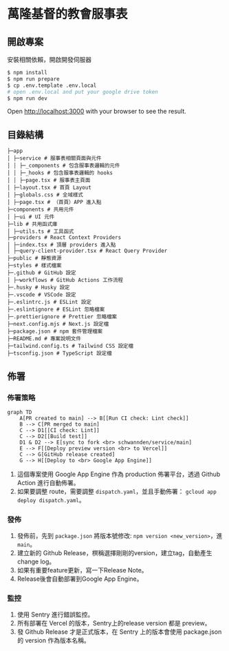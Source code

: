# 萬隆基督的教會服事表

## 開啟專案

安裝相關依賴，開啟開發伺服器

```bash
$ npm install
$ npm run prepare
$ cp .env.template .env.local
# open .env.local and put your google drive token
$ npm run dev
```

Open [http://localhost:3000](http://localhost:3000) with your browser to see the result.

## 目錄結構

```
├─app
│ ├─service # 服事表相關頁面與元件
│ │ ├─_components # 包含服事表邏輯的元件
│ │ ├─_hooks # 包含服事表邏輯的 hooks
│ │ ├─page.tsx # 服事表主頁面
│ ├─layout.tsx # 首頁 Layout
│ ├─globals.css # 全域樣式
│ ├─page.tsx # （首頁）APP 進入點
├─components # 共用元件
│ ├─ui # UI 元件
├─lib # 共用函式庫
│ ├─utils.ts # 工具函式
├─providers # React Context Providers
│ ├─index.tsx # 頂層 providers 進入點
│ ├─query-client-provider.tsx # React Query Provider
├─public # 靜態資源
├─styles # 樣式檔案
├─.github # GitHub 設定
│ ├─workflows # GitHub Actions 工作流程
├─.husky # Husky 設定
├─.vscode # VSCode 設定
├─.eslintrc.js # ESLint 設定
├─.eslintignore # ESLint 忽略檔案
├─.prettierignore # Prettier 忽略檔案
├─next.config.mjs # Next.js 設定檔
├─package.json # npm 套件管理檔案
├─README.md # 專案說明文件
├─tailwind.config.ts # Tailwind CSS 設定檔
├─tsconfig.json # TypeScript 設定檔
```

## 佈署

### 佈署策略

```mermaid
graph TD
    A[PR created to main] --> B[[Run CI check: Lint check]]
    B --> C[PR merged to main]
    C --> D1[[CI check: Lint]]
    C --> D2[[Build test]]
    D1 & D2 --> E[sync to fork <br> schwannden/service/main]
    E --> F[[Deploy preview version <br> to Vercel]]
    C --> G[GitHub release created]
    G --> H[[Deploy to <br> Google App Engine]]
```

1. 這個專案使用 Google App Engine 作為 production 佈署平台，透過 Github Action 進行自動佈署。
2. 如果要調整 route，需要調整 `dispatch.yaml`，並且手動佈署： `gcloud app deploy dispatch.yaml`。

### 發佈

1. 發佈前，先到 `package.json` 將版本號修改: `npm version <new_version>`，進`main`。
2. 建立新的 Github Release，榠稱選擇剛剛的version，建立tag，自動產生change log。
3. 如果有重要feature更新，寫一下Release Note。
4. Release後會自動部署到Google App Engine。

### 監控

1. 使用 Sentry 進行錯誤監控。
2. 所有部署在 Vercel 的版本，Sentry上的release version 都是 preview。
3. 發 Github Release 才是正式版本，在 Sentry 上的版本會使用 package.json 的 version 作為版本名稱。
